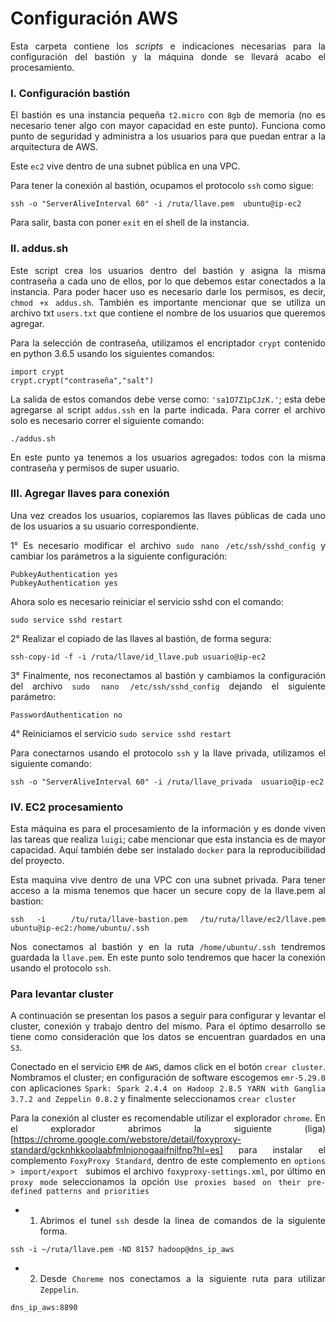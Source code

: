 <div class="tip" markdown="1">

# Configuración AWS
<div align="justify">

Esta carpeta contiene los *scripts* e indicaciones necesarias para la configuración del bastión y la máquina donde se llevará acabo el procesamiento.

### I. Configuración bastión

El bastión es una instancia pequeña `t2.micro`  con `8gb` de memoria (no es necesario tener algo con mayor capacidad en este punto). Funciona como punto de seguridad y administra a los usuarios para que puedan entrar a la arquitectura de AWS.

Este `ec2` vive dentro de una subnet pública en una VPC.

Para tener la conexión al bastión, ocupamos el protocolo `ssh` como sigue:

```
ssh -o "ServerAliveInterval 60" -i /ruta/llave.pem  ubuntu@ip-ec2
```

Para salir, basta con poner `exit` en el shell de la instancia.


### II. addus.sh

Este script crea los usuarios dentro del bastión y asigna la misma contraseña a cada uno de ellos, por lo que debemos estar conectados a la instancia. Para poder hacer uso es necesario darle los permisos, es decir, ` chmod +x addus.sh`. También es importante mencionar que se utiliza un archivo txt `users.txt` que contiene el nombre de los usuarios que queremos agregar.

Para la selección de contraseña, utilizamos el encriptador `crypt` contenido en python 3.6.5 usando los siguientes comandos:

```
import crypt
crypt.crypt("contraseña","salt")
```

La salida de estos comandos debe verse como: ` 'sa1O7Z1pCJzK.' `; esta debe agregarse al script `addus.ssh` en la parte indicada. Para correr el archivo solo es necesario correr el siguiente comando:

 ```
 ./addus.sh
 ```
En este punto ya tenemos a los usuarios agregados: todos con la misma contraseña y permisos de super usuario.

### III.  Agregar llaves para conexión

Una vez creados los usuarios, copiaremos las llaves públicas de cada uno de los usuarios a su usuario correspondiente.

1° Es necesario modificar el archivo `sudo nano /etc/ssh/sshd_config` y cambiar los parámetros a la siguiente configuración:

```
PubkeyAuthentication yes
PubkeyAuthentication yes
```

Ahora solo es necesario reiniciar el servicio sshd con el comando:

```
sudo service sshd restart

```

2° Realizar el copiado de las llaves al bastión, de forma segura:

```
ssh-copy-id -f -i /ruta/llave/id_llave.pub usuario@ip-ec2
```

3° Finalmente, nos reconectamos al bastión y cambiamos la configuración del archivo `sudo nano /etc/ssh/sshd_config` dejando el siguiente parámetro:

```
PasswordAuthentication no
```

4° Reiniciamos el servicio `sudo service sshd restart `

Para conectarnos usando el protocolo `ssh`  y la llave privada, utilizamos el siguiente comando:

```
ssh -o "ServerAliveInterval 60" -i /ruta/llave_privada  usuario@ip-ec2
```

### IV. EC2 procesamiento

Esta máquina es para el procesamiento de la información y es donde viven las tareas que realiza `luigi`; cabe mencionar que esta instancia es de mayor capacidad. Aquí también debe ser instalado `docker` para la reproducibilidad del proyecto.

Esta maquina vive dentro de una VPC con una subnet privada. Para tener acceso a la misma tenemos que hacer un secure copy de la llave.pem al bastion:

```
ssh -i  /tu/ruta/llave-bastion.pem /tu/ruta/llave/ec2/llave.pem ubuntu@ip-ec2:/home/ubuntu/.ssh
```

Nos conectamos al bastión y en la ruta `/home/ubuntu/.ssh` tendremos guardada la `llave.pem`. En este punto solo tendremos que hacer la conexión usando el protocolo `ssh`.


### Para levantar cluster

A continuación se presentan los pasos a seguir para configurar y levantar el cluster, conexión y trabajo dentro del mismo. Para el óptimo desarrollo se tiene como consideración que los datos se encuentran guardados en una `S3`.

Conectado en el servicio `EMR` de `AWS`, damos click en el botón `crear cluster`. Nombramos el cluster; en configuración de software escogemos `emr-5.29.0` con aplicaciones `Spark: Spark 2.4.4 on Hadoop 2.8.5 YARN with Ganglia 3.7.2 and Zeppelin 0.8.2` y finalmente seleccionamos `crear cluster`

Para la conexión al cluster es recomendable utilizar el explorador `chrome`. En el explorador abrimos la siguiente (liga)[https://chrome.google.com/webstore/detail/foxyproxy-standard/gcknhkkoolaabfmlnjonogaaifnjlfnp?hl=es] para instalar el complemento `FoxyProxy Standard`, dentro de este complemento en `options > import/export ` subimos el archivo `foxyproxy-settings.xml`, por último en `proxy mode` seleccionamos la opción `Use proxies based on their pre-defined patterns and priorities`

+ 1. Abrimos el tunel `ssh` desde la linea de comandos de la siguiente forma.
```
ssh -i ~/ruta/llave.pem -ND 8157 hadoop@dns_ip_aws
```
+ 2. Desde `Choreme` nos conectamos a la siguiente ruta para utilizar `Zeppelin`.
```
dns_ip_aws:8890
```



</div>
